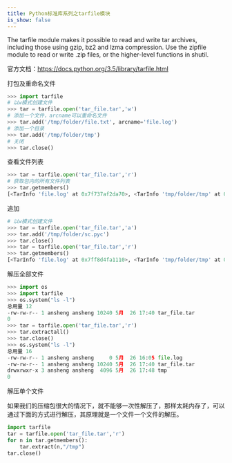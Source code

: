 ```yaml
---
title: Python标准库系列之tarfile模块
is_show: false
---
```


The tarfile module makes it possible to read and write tar archives, including those using gzip, bz2 and lzma compression. Use the zipfile module to read or write .zip files, or the higher-level functions in shutil.

官方文档：https://docs.python.org/3.5/library/tarfile.html

打包及重命名文件

```python
>>> import tarfile
# 以w模式创建文件
>>> tar = tarfile.open('tar_file.tar','w')
# 添加一个文件，arcname可以重命名文件
>>> tar.add('/tmp/folder/file.txt', arcname='file.log')
# 添加一个目录
>>> tar.add('/tmp/folder/tmp')                         
# 关闭
>>> tar.close()
```

查看文件列表

```python
>>> tar = tarfile.open('tar_file.tar','r')             
# 获取包内的所有文件列表
>>> tar.getmembers()
[<TarInfo 'file.log' at 0x7f737af2da70>, <TarInfo 'tmp/folder/tmp' at 0x7f737af2dd90>]
```

追加

```python
# 以w模式创建文件
>>> tar = tarfile.open('tar_file.tar','a')
>>> tar.add('/tmp/folder/sc.pyc')
>>> tar.close()
>>> tar = tarfile.open('tar_file.tar','r')
>>> tar.getmembers()
[<TarInfo 'file.log' at 0x7ff8d4fa1110>, <TarInfo 'tmp/folder/tmp' at 0x7ff8d4fa11d8>, <TarInfo 'tmp/folder/sc.pyc' at 0x7ff8d4fa12a0>]
```

解压全部文件

```python
>>> import os
>>> import tarfile
>>> os.system("ls -l")
总用量 12
-rw-rw-r-- 1 ansheng ansheng 10240 5月  26 17:40 tar_file.tar
0
>>> tar = tarfile.open('tar_file.tar','r')
>>> tar.extractall()
>>> tar.close()
>>> os.system("ls -l")
总用量 16
-rw-rw-r-- 1 ansheng ansheng     0 5月  26 16:05 file.log
-rw-rw-r-- 1 ansheng ansheng 10240 5月  26 17:40 tar_file.tar
drwxrwxr-x 3 ansheng ansheng  4096 5月  26 17:48 tmp
0
```

解压单个文件

如果我们的压缩包很大的情况下，就不能够一次性解压了，那样太耗内存了，可以通过下面的方式进行解压，其原理就是一个文件一个文件的解压。

```python
import tarfile
tar = tarfile.open('tar_file.tar','r')
for n in tar.getmembers():
    tar.extract(n,"/tmp")
tar.close()
```